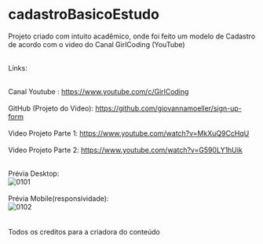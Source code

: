 # cadastroBasicoEstudo
Projeto criado com intuito acadêmico, onde foi feito um modelo de Cadastro de acordo com o video do Canal GirlCoding (YouTube)<br><br>

Links:<br><br>

Canal Youtube : https://www.youtube.com/c/GirlCoding<br><br>
GitHub (Projeto do Video): https://github.com/giovannamoeller/sign-up-form<br><br>
Video Projeto Parte 1: https://www.youtube.com/watch?v=MkXuQ9CcHqU<br><br>
Video Projeto Parte 2: https://www.youtube.com/watch?v=G590LY1hUik<br><br>

Prévia Desktop:<br>
![0101](https://user-images.githubusercontent.com/95112994/189930137-b8f6ced8-f50d-4eaa-b151-d8e45befb1c7.png)
<br><br>
Prévia Mobile(responsividade):<br>
![0102](https://user-images.githubusercontent.com/95112994/189930302-9807d97c-1c1d-47d7-8bca-8a405cfa3b1e.png)
<br><br><br>
Todos os creditos para a criadora do conteúdo




